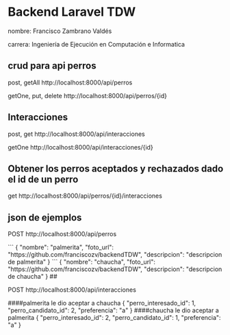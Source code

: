 <h1>Backend Laravel TDW</h1>
<p>nombre: Francisco Zambrano Valdés</p>
<p>carrera: Ingeniería de Ejecución en Computación e Informatica</p>

<h2>crud para api perros</h2>

<p>post, getAll http://localhost:8000/api/perros</p>
<p>getOne, put, delete http://localhost:8000/api/perros/{id}</p>

<h2>Interacciones</h2>
<p>post, get http://localhost:8000/api/interacciones</p>
<p>getOne http://localhost:8000/api/interacciones/{id}</p>

<h2>Obtener los perros aceptados y rechazados dado el id de un perro</h2>
<p>get http://localhost:8000/api/perros/{id}/interacciones</p>

<h2>json de ejemplos</h2>
<p>POST http://localhost:8000/api/perros</p>
```
{
    "nombre": "palmerita", 
    "foto_url": "https://github.com/franciscozv/backendTDW", 
    "descripcion": "descripcion de palmerita"
}
```
{
    "nombre": "chaucha",
    "foto_url": "https://github.com/franciscozv/backendTDW",
    "descripcion": "descripcion de chaucha"
}
##
<p>POST http://localhost:8000/api/interacciones</p>
	
   ####palmerita le dio aceptar a chaucha
    {
        "perro_interesado_id": 1,
	    "perro_candidato_id": 2,
	    "preferencia": "a"
    }
   ####chaucha le dio aceptar a palmerita
    {
	    "perro_interesado_id": 2,
	    "perro_candidato_id": 1,
	    "preferencia": "a"
    }
